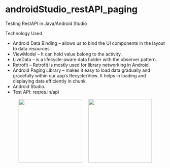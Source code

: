 # androidStudio_restAPI_paging

Testing RestAPI in Java/Android Studio

Technology Used

- Android Data Binding – allows us to bind the UI components in the layout to data resources 
- ViewModel – It can hold value belong to the activity.
- LiveData – is a lifecycle-aware data holder with the observer pattern.
- Retrofit – Retrofit is mostly used for library networking in Android
- Android Paging Library – makes it easy to load data gradually and gracefully within our app’s RecyclerView. It helps in loading and displaying data efficiently in chunk.
- Android Studio.
- Test API: reqres.in/api



<p align="center">
  <img src="https://user-images.githubusercontent.com/48560744/106301449-05ddd400-6258-11eb-9d76-9f4f02f93b99.png" width="200">
  &nbsp;&nbsp;&nbsp;
  <img src="https://user-images.githubusercontent.com/48560744/106302020-b350e780-6258-11eb-83ae-1a30fa7a3ef7.png" width="200">
</p>

  






